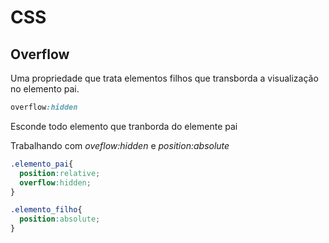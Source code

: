 # CSS

## Overflow
 Uma propriedade que trata elementos filhos que transborda a visualização no elemento pai.
 
 ```css
 overflow:hidden
 ```
 Esconde todo elemento que tranborda do elemente pai
 
 Trabalhando com *oveflow:hidden* e *position:absolute*
 
```css
.elemento_pai{
  position:relative;
  overflow:hidden;
}

.elemento_filho{
  position:absolute;
}
```
